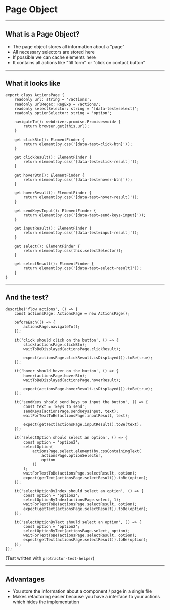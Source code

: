 # Page Object

---
## What is a Page Object?

* The page object stores all information about a "page"
* All necessary selectors are stored here
* If possible we can cache elements here
* It contains all actions like "fill form" or "click on contact button"


---
## What it looks like
```
export class ActionsPage {
    readonly url: string = '/actions';
    readonly urlRegex: RegExp = /actions/;
    readonly selectSelector: string = '[data-test=select]';
    readonly optionSelector: string = 'option';

    navigateTo(): webdriver.promise.Promise<void> {
        return browser.get(this.url);
    }

    get clickBtn(): ElementFinder {
        return element(by.css('[data-test=click-btn]'));
    }

    get clickResult(): ElementFinder {
        return element(by.css('[data-test=click-result]'));
    }

    get hoverBtn(): ElementFinder {
        return element(by.css('[data-test=hover-btn]'));
    }

    get hoverResult(): ElementFinder {
        return element(by.css('[data-test=hover-result]'));
    }

    get sendKeysInput(): ElementFinder {
        return element(by.css('[data-test=send-keys-input]'));
    }

    get inputResult(): ElementFinder {
        return element(by.css('[data-test=input-result]'));
    }

    get select(): ElementFinder {
        return element(by.css(this.selectSelector));
    }

    get selectResult(): ElementFinder {
        return element(by.css('[data-test=select-result]'));
    }
}
```

---
## And the test?
```
describe('flow actions', () => {
    const actionsPage: ActionsPage = new ActionsPage();

    beforeEach(() => {
        actionsPage.navigateTo();
    });

    it('click should click on the button', () => {
        click(actionsPage.clickBtn);
        waitToBeDisplayed(actionsPage.clickResult);

        expect(actionsPage.clickResult.isDisplayed()).toBe(true);
    });

    it('hover should hover on the button', () => {
        hover(actionsPage.hoverBtn);
        waitToBeDisplayed(actionsPage.hoverResult);

        expect(actionsPage.hoverResult.isDisplayed()).toBe(true);
    });

    it('sendKeys should send keys to input the button', () => {
        const text = 'keys to send';
        sendKeys(actionsPage.sendKeysInput, text);
        waitForTextToBe(actionsPage.inputResult, text);

        expect(getText(actionsPage.inputResult)).toBe(text);
    });

    it('selectOption should select an option', () => {
        const option = 'option2';
        selectOption(
            actionsPage.select.element(by.cssContainingText(
                actionsPage.optionSelector,
                option
            ))
        );
        waitForTextToBe(actionsPage.selectResult, option);
        expect(getText(actionsPage.selectResult)).toBe(option);
    });

    it('selectOptionByIndex should select an option', () => {
        const option = 'option2';
        selectOptionByIndex(actionsPage.select, 1);
        waitForTextToBe(actionsPage.selectResult, option);
        expect(getText(actionsPage.selectResult)).toBe(option);
    });

    it('selectOptionByText should select an option', () => {
        const option = 'option2';
        selectOptionByText(actionsPage.select, option);
        waitForTextToBe(actionsPage.selectResult, option);
        expect(getText(actionsPage.selectResult)).toBe(option);
    });
});
```
(Test written with `protractor-test-helper`)

---
## Advantages
* You store the information about a component / page in a single file
* Makes refactoring easier because you have a interface to your actions which hides the implementation